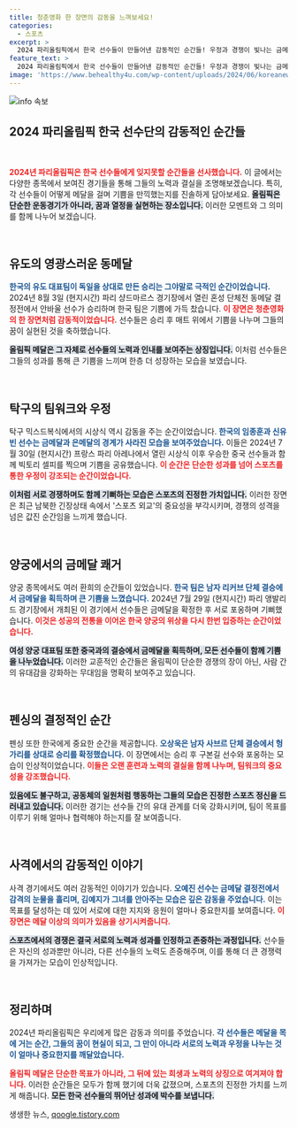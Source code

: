 ```yaml
---
title: 청춘영화 한 장면의 감동을 느껴보세요!
categories:
  - 스포츠
excerpt: >
  2024 파리올림픽에서 한국 선수들이 만들어낸 감동적인 순간들! 우정과 경쟁이 빛나는 금메달의 의미, 그리고 감정이 담긴 모습들이 마치 영화 속 장면처럼 펼쳐진다. 포토스퀘어에서 확인하세요!
feature_text: >
  2024 파리올림픽에서 한국 선수들이 만들어낸 감동적인 순간들! 우정과 경쟁이 빛나는 금메달의 의미, 그리고 감정이 담긴 모습들이 마치 영화 속 장면처럼 펼쳐진다. 포토스퀘어에서 확인하세요!
image: 'https://www.behealthy4u.com/wp-content/uploads/2024/06/koreanews.jpg'
---
```


<p><img src="https://www.behealthy4u.com/wp-content/uploads/2024/06/koreanews.jpg" alt="info 속보" /></p>

<h2 data-ke-size="size26">2024 파리올림픽 한국 선수단의 감동적인 순간들</h2>

<p data-ke-size="size16">&nbsp;</p>

<p><b><span style="color: #ee2323;">2024년 파리올림픽은 한국 선수들에게 잊지못할 순간들을 선사했습니다.</span></b> 이 글에서는 다양한 종목에서 보여진 경기들을 통해 그들의 노력과 결실을 조명해보겠습니다. 특히, 각 선수들이 어떻게 메달을 걸며 기쁨을 만끽했는지를 진솔하게 담아보세요. <b><span style="background-color: #21538527;">올림픽은 단순한 운동경기가 아니라, 꿈과 열정을 실현하는 장소입니다.</span></b> 이러한 모멘트와 그 의미를 함께 나누어 보겠습니다. </p>

<p data-ke-size="size16">&nbsp;</p>

<h2 data-ke-size="size26">유도의 영광스러운 동메달</h2>

<p><b><span style="color: #1a5490;">한국의 유도 대표팀이 독일을 상대로 만든 승리는 그야말로 극적인 순간이었습니다.</span></b> 2024년 8월 3일 (현지시간) 파리 샹드마르스 경기장에서 열린 혼성 단체전 동메달 결정전에서 안바울 선수가 승리하며 한국 팀은 기쁨에 가득 찼습니다. <b><span style="color: #ee2323;">이 장면은 청춘영화의 한 장면처럼 감동적이었습니다.</span></b> 선수들은 승리 후 매트 위에서 기쁨을 나누며 그들의 꿈이 실현된 것을 축하했습니다. </p>

<p><b><span style="background-color: #21538527;">올림픽 메달은 그 자체로 선수들의 노력과 인내를 보여주는 상징입니다.</span></b> 이처럼 선수들은 그들의 성과를 통해 큰 기쁨을 느끼며 한층 더 성장하는 모습을 보였습니다.</p>

<p data-ke-size="size16">&nbsp;</p>

<h2 data-ke-size="size26">탁구의 팀워크와 우정</h2>

<p>탁구 믹스드복식에서의 시상식 역시 감동을 주는 순간이었습니다. <b><span style="color: #1a5490;">한국의 임종훈과 신유빈 선수는 금메달과 은메달의 경계가 사라진 모습을 보여주었습니다.</span></b> 이들은 2024년 7월 30일 (현지시간) 프랑스 파리 아레나에서 열린 시상식 이후 우승한 중국 선수들과 함께 빅토리 셀피를 찍으며 기쁨을 공유했습니다. <b><span style="color: #ee2323;">이 순간은 단순한 성과를 넘어 스포츠를 통한 우정이 강조되는 순간이었습니다.</span></b></p>

<p><b><span style="background-color: #21538527;">이처럼 서로 경쟁하며도 함께 기뻐하는 모습은 스포츠의 진정한 가치입니다.</span></b> 이러한 장면은 최근 남북한 긴장상태 속에서 '스포츠 외교'의 중요성을 부각시키며, 경쟁의 성격을 넘은 값진 순간임을 느끼게 했습니다.</p>

<p data-ke-size="size16">&nbsp;</p>

<h2 data-ke-size="size26">양궁에서의 금메달 쾌거</h2>

<p>양궁 종목에서도 여러 환희의 순간들이 있었습니다. <b><span style="color: #1a5490;">한국 팀은 남자 리커브 단체 결승에서 금메달을 획득하며 큰 기쁨을 느꼈습니다.</span></b> 2024년 7월 29일 (현지시간) 파리 앵발리드 경기장에서 개최된 이 경기에서 선수들은 금메달을 확정한 후 서로 포옹하며 기뻐했습니다. <b><span style="color: #ee2323;">이것은 성공의 전통을 이어온 한국 양궁의 위상을 다시 한번 입증하는 순간이었습니다.</span></b></p>

<p><b><span style="background-color: #21538527;">여성 양궁 대표팀 또한 중국과의 결승에서 금메달을 획득하며, 모든 선수들이 함께 기쁨을 나누었습니다.</span></b> 이러한 교훈적인 순간들은 올림픽이 단순한 경쟁의 장이 아닌, 사람 간의 유대감을 강화하는 무대임을 명확히 보여주고 있습니다.</p>

<p data-ke-size="size16">&nbsp;</p>

<h2 data-ke-size="size26">펜싱의 결정적인 순간</h2>

<p>펜싱 또한 한국에게 중요한 순간을 제공합니다. <b><span style="color: #1a5490;">오상욱은 남자 사브르 단체 결승에서 헝가리를 상대로 승리를 확정했습니다.</span></b> 이 장면에서는 승리 후 구본길 선수와 포옹하는 모습이 인상적이었습니다. <b><span style="color: #ee2323;">이들은 오랜 훈련과 노력의 결실을 함께 나누며, 팀워크의 중요성을 강조했습니다.</span></b> </p>

<p><b><span style="background-color: #21538527;">있음에도 불구하고, 공동체의 일원처럼 행동하는 그들의 모습은 진정한 스포츠 정신을 드러내고 있습니다.</span></b> 이러한 경기는 선수들 간의 유대 관계를 더욱 강화시키며, 팀이 목표를 이루기 위해 얼마나 협력해야 하는지를 잘 보여줍니다.</p>

<p data-ke-size="size16">&nbsp;</p>

<h2 data-ke-size="size26">사격에서의 감동적인 이야기</h2>

<p>사격 경기에서도 여러 감동적인 이야기가 있습니다. <b><span style="color: #1a5490;">오예진 선수는 금메달 결정전에서 감격의 눈물을 흘리며, 김예지가 그녀를 안아주는 모습은 깊은 감동을 주었습니다.</span></b> 이는 목표를 달성하는 데 있어 서로에 대한 지지와 응원이 얼마나 중요한지를 보여줍니다. <b><span style="color: #ee2323;">이 장면은 메달 이상의 의미가 있음을 상기시켜줍니다.</span></b></p>

<p><b><span style="background-color: #21538527;">스포츠에서의 경쟁은 결국 서로의 노력과 성과를 인정하고 존중하는 과정입니다.</span></b> 선수들은 자신의 성과뿐만 아니라, 다른 선수들의 노력도 존중해주며, 이를 통해 더 큰 경쟁력을 가져가는 모습이 인상적입니다.</p>

<p data-ke-size="size16">&nbsp;</p>

<h2 data-ke-size="size26">정리하며</h2>

<p>2024년 파리올림픽은 우리에게 많은 감동과 의미를 주었습니다. <b><span style="color: #1a5490;">각 선수들은 메달을 목에 거는 순간, 그들의 꿈이 현실이 되고, 그 만이 아니라 서로의 노력과 우정을 나누는 것이 얼마나 중요한지를 깨달았습니다.</span></b> </p>

<p><b><span style="color: #ee2323;">올림픽 메달은 단순한 목표가 아니라, 그 뒤에 있는 희생과 노력의 상징으로 여겨져야 합니다.</span></b> 이러한 순간들은 모두가 함께 했기에 더욱 값졌으며, 스포츠의 진정한 가치를 느끼게 해줍니다. <b><span style="background-color: #21538527;">모든 한국 선수들의 뛰어난 성과에 박수를 보냅니다.</span></b></p>
생생한 뉴스, <a href="https://qoogle.tistory.com" rel="dofollow">qoogle.tistory.com</a>


